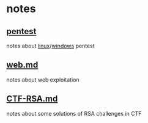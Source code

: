 # notes

## [pentest](https://github.com/wh00am1/notes/tree/master/pentest)
 notes about [linux](https://github.com/wh00am1/notes/tree/master/pentest/linux.md)/[windows](https://github.com/wh00am1/notes/tree/master/pentest/windows.md) pentest
## [web.md](https://github.com/wh00am1/notes/tree/master/web.md)
 notes about web exploitation
 
## [CTF-RSA.md](https://github.com/wh00am1/notes/tree/master/CTF-RSA.md)
notes about some solutions of RSA challenges in CTF



